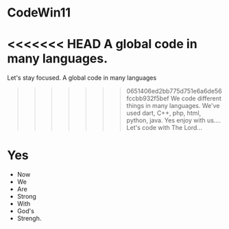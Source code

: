 # CodeWin11
<<<<<<< HEAD
A global code in many languages.
=======
Let's stay focused.
A global code in many languages
>>>>>>> 0651406ed2bb775d751e6a6de56fccbb932f5bef
We code different things in many languages.
We've used dart, C++, php, html, python, java.
Yes enjoy with us....
Let's code with The Lord...
# Yes
- Now
- We
- Are
- Strong
- With
- God's
- Strengh.
